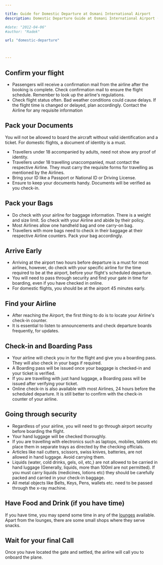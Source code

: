 ```yaml
---

title: Guide for Domestic Departure at Osmani International Airport
description: Domestic Departure Guide at Osmani International Airport (ZYL)

#date: "2012-04-06"
#author: "Radek"

url: "domestic-departure"



---
```


## Confirm your flight
* Passengers will receive a confirmation mail from the airline after the booking is complete. Check confirmation mail to ensure the flight schedule. Remember to look up the airline's regulations.
* Check flight status often.
Bad weather conditions could cause delays. If the flight time is changed or delayed, plan accordingly. Contact the Airline for any requisite information

## Pack your Documents
You will not be allowed to board the aircraft without valid identification and a ticket. For domestic flights, a document of identity is a must. 

* Travellers under 18 accompanied by adults, need not show any proof of identity.
* Travellers under 18 travelling unaccompanied, must contact the respective Airline. They must carry the requisite forms for travelling as mentioned by the Airlines.
* Bring your ID like a Passport or National ID or Driving License.
* Ensure to keep your documents handy. Documents will be verified as you check-in.

## Pack your Bags
* Do check with your airline for baggage information. There is a weight and size limit. So check with your Airline and abide by their policy.
* Most Airlines allow one handheld bag and one carry-on bag.
* Travellers with more bags need to check in their baggage at their respective Airline counters.
Pack your bag accordingly. 

## Arrive Early
* Arriving at the airport two hours before departure is a must for most airlines, however, do check with your specific airline for the time required to be at the airport, before your flight's scheduled departure.
* You will need to pass through security and find your gate in time for boarding, even if you have checked in online.
* For domestic flights, you should be at the airport 45 minutes early. 

## Find your Airline
* After reaching the Airport, the first thing to do is to locate your Airline's check-in counter.
* It is essential to listen to announcements and check departure boards frequently, for updates.

## Check-in and Boarding Pass 
* Your airline will check you in for the flight and give you a boarding pass. They will also check in your bags if required. 
* A Boarding pass will be issued once your baggage is checked-in and your ticket is verified.
* If you are travelling with just hand luggage, a Boarding pass will be issued after verifying your ticket.
* Online check-in is also available with most Airlines, 24 hours before the scheduled departure. It is still better to confirm with the check-in counter of your airline. 

## Going through security 
* Regardless of your airline, you will need to go through airport security before boarding the flight.
* Your hand luggage will be checked thoroughly.
* If you are travelling with electronics such as laptops, mobiles, tablets etc place them in separate trays as directed by the checking officials.
* Articles like nail cutters, scissors, swiss knives, batteries, are not allowed in hand luggage. Avoid carrying them.
* Liquids (water, cold drinks, gels, oil, etc,) are not allowed to be carried in hand luggage (Generally, liquids, more than 100ml are not permitted). If you must carry liquids (medicines, lotions etc) they should be carefully packed and carried in your check-in baggage.
* All metal objects like Belts, Keys, Pens, wallets etc. need to be passed through the x-ray machine. 

## Have Food and Drink (if you have time)
If you have time, you may spend some time in any of the [lounges](/lounge/) available. Apart from the lounges, there are some small shops where they serve snacks. 


## Wait for your final Call
Once you have located the gate and settled, the airline will call you to onboard the plane. 